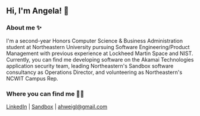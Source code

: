 ## Hi, I'm Angela! 👋

### About me ✨
I'm a second-year Honors Computer Science & Business Administration student at Northeastern University pursuing Software Engineering/Product Management with previous experience at Lockheed Martin Space and NIST. Currently, you can find me developing software on the Akamai Technologies application security team, leading Northeastern's Sandbox software consultancy as Operations Director, and volunteering as Northeastern's NCWIT Campus Rep.

### Where you can find me 👩‍💻
[LinkedIn](https://www.linkedin.com/in/angela-weigl/) | [Sandbox](https://github.com/sandboxnu) | ahweigl@gmail.com
